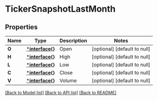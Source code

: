 # TickerSnapshotLastMonth

## Properties
Name | Type | Description | Notes
------------ | ------------- | ------------- | -------------
**O** | [***interface{}**](interface{}.md) | Open | [optional] [default to null]
**H** | [***interface{}**](interface{}.md) | High | [optional] [default to null]
**L** | [***interface{}**](interface{}.md) | Low | [optional] [default to null]
**C** | [***interface{}**](interface{}.md) | Close | [optional] [default to null]
**V** | [***interface{}**](interface{}.md) | Volume | [optional] [default to null]

[[Back to Model list]](../README.md#documentation-for-models) [[Back to API list]](../README.md#documentation-for-api-endpoints) [[Back to README]](../README.md)


